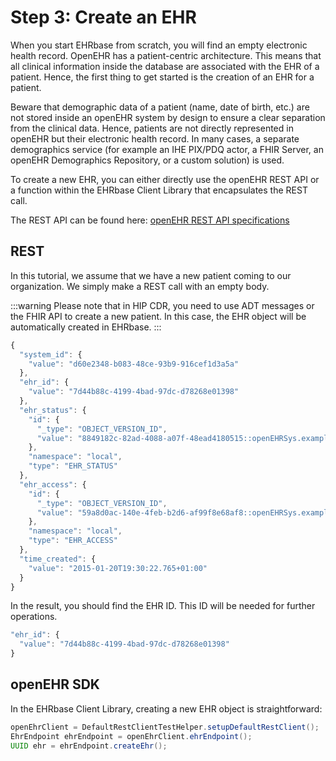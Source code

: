 # Step 3: Create an EHR

When you start EHRbase from scratch, you will find an empty electronic health record. OpenEHR has a patient-centric architecture. This means that all clinical information inside the database are associated with the EHR of a patient. Hence, the first thing to get started is the creation of an EHR for a patient.

Beware that demographic data of a patient (name, date of birth, etc.) are not stored inside an openEHR system by design to ensure a clear separation from the clinical data. Hence, patients are not directly represented in openEHR but their electronic health record. In many cases, a separate demographics service (for example an IHE PIX/PDQ actor, a FHIR Server, an openEHR Demographics Repository, or a custom solution) is used.

To create a new EHR, you can either directly use the openEHR REST API or a function within the EHRbase Client Library that encapsulates the REST call.

The REST API can be found here: [openEHR REST API specifications](https://specifications.openehr.org/releases/ITS-REST/latest/ehr.html#ehr-ehr-post)

## REST

In this tutorial, we assume that we have a new patient coming to our organization. We simply make a REST call with an empty body.

:::warning
Please note that in HIP CDR, you need to use ADT messages or the FHIR API to create a new patient. In this case, the EHR object will be automatically created in EHRbase.
:::

```javascript
{
  "system_id": {
    "value": "d60e2348-b083-48ce-93b9-916cef1d3a5a"
  },
  "ehr_id": {
    "value": "7d44b88c-4199-4bad-97dc-d78268e01398"
  },
  "ehr_status": {
    "id": {
      "_type": "OBJECT_VERSION_ID",
      "value": "8849182c-82ad-4088-a07f-48ead4180515::openEHRSys.example.com::1"
    },
    "namespace": "local",
    "type": "EHR_STATUS"
  },
  "ehr_access": {
    "id": {
      "_type": "OBJECT_VERSION_ID",
      "value": "59a8d0ac-140e-4feb-b2d6-af99f8e68af8::openEHRSys.example.com::1"
    },
    "namespace": "local",
    "type": "EHR_ACCESS"
  },
  "time_created": {
    "value": "2015-01-20T19:30:22.765+01:00"
  }
}
```

In the result, you should find the EHR ID. This ID will be needed for further operations.

```javascript
"ehr_id": {
  "value": "7d44b88c-4199-4bad-97dc-d78268e01398"
}
```

## openEHR SDK

In the EHRbase Client Library, creating a new EHR object is straightforward:

```Java
openEhrClient = DefaultRestClientTestHelper.setupDefaultRestClient();
EhrEndpoint ehrEndpoint = openEhrClient.ehrEndpoint();
UUID ehr = ehrEndpoint.createEhr();
```
